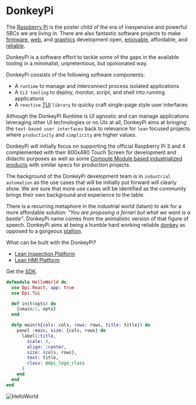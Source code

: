 # DonkeyPi

The [Raspberry Pi](https://www.raspberrypi.com/) is the poster child of the era of inexpensive and powerful SBCs we are living in. There are also fantastic software projects to make [firmware](https://nerves-project.org/), [web](https://www.phoenixframework.org/), and [graphics](https://github.com/ScenicFramework) development open, [enjoyable](https://elixir-lang.org/), affordable, and [reliable](https://en.wikipedia.org/wiki/BEAM_(Erlang_virtual_machine)).

DonkeyPi is a software effort to tackle some of the gaps in the available tooling in a minimalist, unpretentious, but opinionated way.

DonkeyPi consists of the following software components:

- A `runtime` to manage and interconnect process isolated applications
- A `CLI tooling` to deploy, monitor, script, and shell into running applications
- A `reactive` [TUI](https://en.wikipedia.org/wiki/Text-based_user_interface) `library` to quicky craft single-page style user interfaces

Although the DonkeyPi Runtime is UI agnostic and can manage applications leveraging other UI technologies or no UIs at all, DonkeyPi aims at bringing the `text-based user interfaces` back to relevance for `lean` focused projects where `productivity` and `simplicity` are higher values.

DonkeyPi will initially focus on supporting the official Raspberry Pi 3 and 4 complemented with their 800x480 Touch Screen for development and didactic purposes as well as some [Compute Module based industrialized products](https://docs.google.com/presentation/d/1wmotBc_SZ5M7TYrn8RQ1ZigbmCyBg4Yp-fNuVMBImHc/edit?usp=sharing) with similar specs for production projects.

The background of the DonkeyPi development team is in `industrial automation` as the use cases that will be initially put forward will clearly show. We are sure that more use cases will be identified as the community brings their own background and experience to the table.

There is a recurring metaphore in the industrial world (latam) to ask for a more affordable solution: *"You are proposing a ferrari but what we want is a beetle"*. DonkeyPi name comes from the animalistic version of that figure of speech. DonkeyPi aims at being a humble hard working reliable [donkey](https://docs.google.com/presentation/d/1fEaDdmZbGrBeKiuU_7aS4qCZLn1ycegT_2RnZSmCmJQ/edit?usp=sharing) as opposed to a gorgeous [stallion](https://docs.google.com/presentation/d/1fEaDdmZbGrBeKiuU_7aS4qCZLn1ycegT_2RnZSmCmJQ/edit?usp=sharing).

What can be built with the DonkeyPi?

- [Lean Inspection Platform](https://docs.google.com/presentation/d/1FOIWicDvqODvqAZA9Vrs4e3WRtPG0qYYje9WEtiOsuc/edit?usp=sharing)
- [Lean HMI Platform](https://docs.google.com/presentation/d/1uG3CHWcy3Ljb0GWC5vXPFetSoTg4Pp78kYSpNAquWrs/edit?usp=sharing)

Get the [SDK](https://github.com/DonkeyPi/dpi_sdk).

```elixir
defmodule HelloWorld do
  use Dpi.React, app: true
  use Dpi.Tui

  def init(opts) do
    {&main/1, opts}
  end

  defp main(%{cols: cols, rows: rows, title: title}) do
    panel :main, size: {cols, rows} do
      label(:title,
        scale: 4,
        align: :center,
        size: {cols, rows},
        text: title,
        class: @dpi_logo_class
      )
    end
  end
end
```
![HelloWorld](https://user-images.githubusercontent.com/4142710/220529233-fcdef996-adaf-497e-9f2c-d4b535bb2806.jpg)

